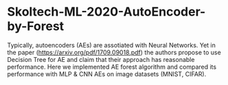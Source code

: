 # Skoltech-ML-2020-AutoEncoder-by-Forest
Typically, autoencoders (AEs) are assotiated with Neural Networks. Yet in the paper (https://arxiv.org/pdf/1709.09018.pdf) the authors propose to use Decision Tree for AE and claim that their approach has reasonable performance. Here we implemented AE forest algorithm and compared its performance with MLP &amp; CNN  AEs on image datasets (MNIST, CIFAR).
